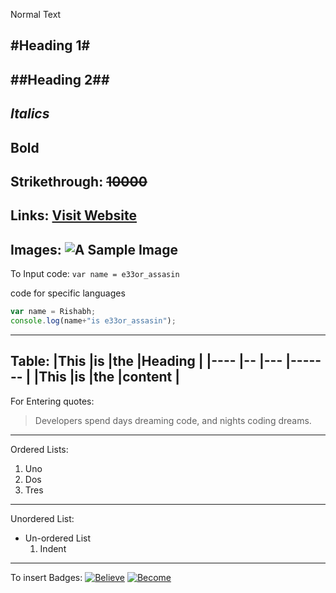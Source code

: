 Normal Text

#Heading 1#
---
##Heading 2##
---
_Italics_
---
**Bold**
---
Strikethrough: 
~~10000~~
---
Links:
[Visit Website](https://github.com/RishabhKodes "Rishabh's GitHub")
---
Images:
 ![A Sample Image](https://tinyurl.com/taovs2z)
---
To Input code:
`var name = e33or_assasin`

code for specific languages

```javascript
var name = Rishabh;
console.log(name+"is e33or_assasin");
```
---
Table:
|This |is |the |Heading |
|---- |-- |--- |------- |
|This |is |the |content |
---
For Entering quotes:
>Developers spend days dreaming code, and nights coding dreams.
---
Ordered Lists:
1. Uno
2. Dos
3. Tres

---
Unordered List:
- Un-ordered List
    1. Indent
---
To insert Badges:
[![Believe](https://img.shields.io/badge/Stay-Motivated-teal.svg?style=for-the-badge)](https://github.com/RishabhKodes/Markdown_Cheats/) 
[![Become](https://img.shields.io/badge/Think-Big-orange.svg?style=for-the-badge)](https://github.com/RishabhKodes/Markdown_Cheats/)





